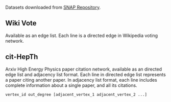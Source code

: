 Datasets downloaded from [SNAP Repository](https://snap.stanford.edu/index.html).

Wiki Vote
------
Available as an edge list. Each line is a directed edge in Wikipedia voting network. 


cit-HepTh
------

Arxiv High Energy Physics paper citation network, available as an directed edge list and adjacency list format. Each line in directed edge list represents a paper citing another paper. In adjacency list format, each line includes complete information about a single paper, and all its citations.
```
vertex_id out_degree [adjacent_vertex_1 adjacent_vertex_2 ...]
```


